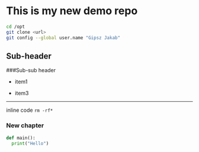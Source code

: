 # This is my new demo repo

```bash 
cd /opt
git clone <url>
git config --global user.name "Gipsz Jakab"
```

## Sub-header
###Sub-sub header
- item1

- item3

---

inline code `rm -rf*`


### New chapter

```python
def main():
  print("Hello")
```

```

